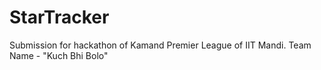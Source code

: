 # StarTracker
Submission for hackathon of Kamand Premier League of IIT Mandi.
Team Name - "Kuch Bhi Bolo"
